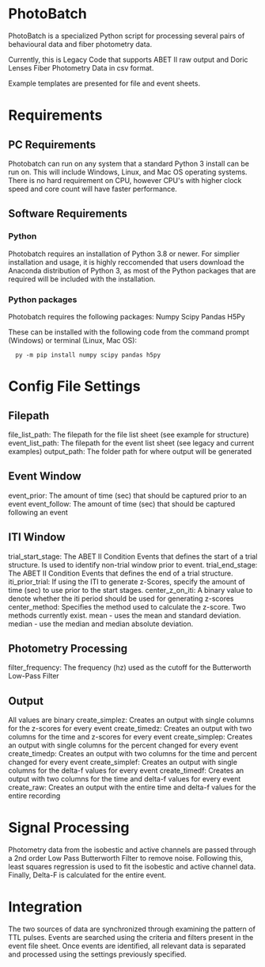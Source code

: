 # PhotoBatch
PhotoBatch is a specialized Python script for processing several pairs of behavioural data and fiber photometry data.

Currently, this is Legacy Code that supports ABET II raw output and Doric Lenses Fiber Photometry Data in csv format. 

Example templates are presented for file and event sheets.

# Requirements

## PC Requirements
Photobatch can run on any system that a standard Python 3 install can be run on. This will include Windows, Linux, and Mac OS operating systems. There is no hard requirement on CPU, however CPU's with higher clock speed and core count will have faster performance.

## Software Requirements

### Python
Photobatch requires an installation of Python 3.8 or newer. For simplier installation and usage, it is highly reccomended that users download the Anaconda distribution of Python 3, as most of the Python packages that are required will be included with the installation.

### Python packages
Photobatch requires the following packages:
Numpy
Scipy
Pandas
H5Py

These can be installed with the following code from the command prompt (Windows) or terminal (Linux, Mac OS):

```
  py -m pip install numpy scipy pandas h5py
```

# Config File Settings
## Filepath
file_list_path: The filepath for the file list sheet (see example for structure)
event_list_path: The filepath for the event list sheet (see legacy and current examples)
output_path: The folder path for where output will be generated

## Event Window
event_prior: The amount of time (sec) that should be captured prior to an event
event_follow: The amount of time (sec) that should be captured following an event

## ITI Window
trial_start_stage: The ABET II Condition Events that defines the start of a trial structure. Is used to identify non-trial window prior to event.
trial_end_stage: The ABET II Condition Events that defines the end of a trial structure.
iti_prior_trial: If using the ITI to generate z-Scores, specify the amount of time (sec) to use prior to the start stages.
center_z_on_iti: A binary value to denote whether the iti period should be used for generating z-scores
center_method: Specifies the method used to calculate the z-score. Two methods currently exist. mean - uses the mean and standard deviation. median - use the median and median absolute deviation.

## Photometry Processing
filter_frequency: The frequency (hz) used as the cutoff for the Butterworth Low-Pass Filter

## Output
All values are binary
create_simplez: Creates an output with single columns for the z-scores for every event
create_timedz: Creates an output with two columns for the time and z-scores for every event
create_simplep: Creates an output with single columns for the percent changed for every event
create_timedp: Creates an output with two columns for the time and percent changed for every event
create_simplef: Creates an output with single columns for the delta-f values for every event
create_timedf: Creates an output with two columns for the time and delta-f values for every event
create_raw: Creates an output with the entire time and delta-f values for the entire recording


# Signal Processing

Photometry data from the isobestic and active channels are passed through a 2nd order Low Pass Butterworth Filter to remove noise. Following this, least squares regression is used to fit the isobestic and active channel data. Finally, Delta-F is calculated for the entire event.

# Integration

The two sources of data are synchronized through examining the pattern of TTL pulses. Events are searched using the criteria and filters present in the event file sheet. Once events are identified, all relevant data is separated and processed using the settings previously specified.

